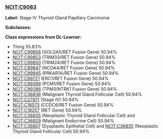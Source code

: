 
### [NCIT:C9083](http://purl.obolibrary.org/obo/NCIT_C9083)
**Label:** Stage IV Thyroid Gland Papillary Carcinoma

**Subclasses:** 

**Class expressions from DL-Learner:**

- Thing 55.83%
- [NCIT:C99856](http://purl.obolibrary.org/obo/NCIT_C99856) (GOLGA5/RET Fusion Gene) 50.94%
- [NCIT:C99853](http://purl.obolibrary.org/obo/NCIT_C99853) (TRIM33/RET Fusion Gene) 50.94%
- [NCIT:C99850](http://purl.obolibrary.org/obo/NCIT_C99850) (TRIM24/RET Fusion Gene) 50.94%
- [NCIT:C99847](http://purl.obolibrary.org/obo/NCIT_C99847) (NCOA4/RET Fusion Gene) 50.94%
- [NCIT:C99845](http://purl.obolibrary.org/obo/NCIT_C99845) (PRKAR1A/RET Fusion Gene) 50.94%
- [NCIT:C99721](http://purl.obolibrary.org/obo/NCIT_C99721) (ERC1/RET Fusion Gene) 50.94%
- [NCIT:C99399](http://purl.obolibrary.org/obo/NCIT_C99399) (PCM1/RET Fusion Gene) 50.94%
- [NCIT:C99386](http://purl.obolibrary.org/obo/NCIT_C99386) (TPM3/NTRK1 Fusion Gene) 50.94%
- [NCIT:C36836](http://purl.obolibrary.org/obo/NCIT_C36836) (Malignant Thyroid Gland Follicular Cell) 50.94%
- [NCIT:C27971](http://purl.obolibrary.org/obo/NCIT_C27971) (Stage IV) 50.94%
- [NCIT:C18573](http://purl.obolibrary.org/obo/NCIT_C18573) (CCDC6/RET Fusion Gene) 50.94%
- [NCIT:C18257](http://purl.obolibrary.org/obo/NCIT_C18257) (RET Gene) 50.94%
- [NCIT:C36835](http://purl.obolibrary.org/obo/NCIT_C36835) (Neoplastic Thyroid Gland Follicular Cell) and [NCIT:C36929](http://purl.obolibrary.org/obo/NCIT_C36929) (Malignant Endocrine Cell) 50.94%
- [NCIT:C36807](http://purl.obolibrary.org/obo/NCIT_C36807) (Dysplastic Epithelial Cell) and [NCIT:C36835](http://purl.obolibrary.org/obo/NCIT_C36835) (Neoplastic Thyroid Gland Follicular Cell) 50.94%


